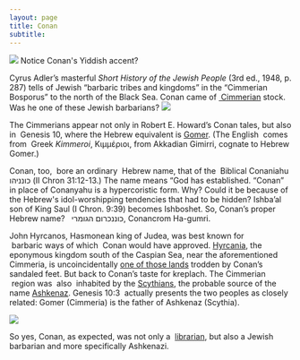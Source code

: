 ```yaml
---
layout: page
title: Conan
subtitle:
---
```

![](http://cdn.idigitaltimes.com/sites/idigitaltimes.com/files/2014/11/18/arnold-conan.jpg) Notice Conan's Yiddish accent?

Cyrus Adler’s masterful _Short History of the Jewish People_ (3rd ed., 1948, p. 287) tells of Jewish “barbaric tribes and kingdoms” in the “Cimmerian Bosporus” to the north of the Black Sea. Conan came of [ Cimmerian](https://en.wikipedia.org/wiki/Cimmeria_(Conan)) stock. Was he one of these Jewish barbarians? ![](https://upload.wikimedia.org/wikipedia/en/thumb/5/5c/Maphyboria.jpg/525px-Maphyboria.jpg)

The Cimmerians appear not only in Robert E. Howard’s Conan tales, but also in  Genesis 10, where the Hebrew equivalent is [Gomer](http://en.wikipedia.org/wiki/Gomer). (The English  comes from  Greek _Kimmeroi_, Κιμμέριοι, from Akkadian Gimirri, cognate to Hebrew Gomer.)

Conan, too,  bore an ordinary  Hebrew name, that of the  Biblical Conaniahu כונניהו (II Chron 31:12-13.) The name means “God has established. “Conan” in place of Conanyahu is a hypercoristic form. Why? Could it be because of the Hebrew's idol-worshipping tendencies that had to be hidden? Ishba’al son of King Saul (I Chron. 9:39) becomes Ishboshet. So, Conan’s proper Hebrew name?   כוננכרום הגומרי, Conancrom Ha-gumri.

 John Hyrcanos, Hasmonean king of Judea, was best known for  barbaric ways of which  Conan would have approved. [Hyrcania](http://en.wikipedia.org/wiki/Hyrcania), the eponymous kingdom south of the Caspian Sea, near the aforementioned Cimmeria, is uncoincidentally [one of those lands](http://hyboria.xoth.net/gazetteer/hyrkania.htm) trodden by Conan’s sandaled feet. But back to Conan’s taste for kreplach. The Cimmerian  region was  also  inhabited by the [Scythians](http://en.wikipedia.org/wiki/Scythians), the probable source of the name [Ashkenaz](http://en.wikipedia.org/wiki/Ashkenaz). Genesis 10:3  actually presents the two peoples as closely related: Gomer (Cimmeria) is the father of Ashkenaz (Scythia).

![](https://upload.wikimedia.org/wikipedia/en/7/7e/Conan9.png)

 So yes, Conan, as expected, was not only a  [librarian](https://en.wikipedia.org/wiki/Conan\_the\_Librarian), but also a Jewish barbarian and more specifically Ashkenazi.
